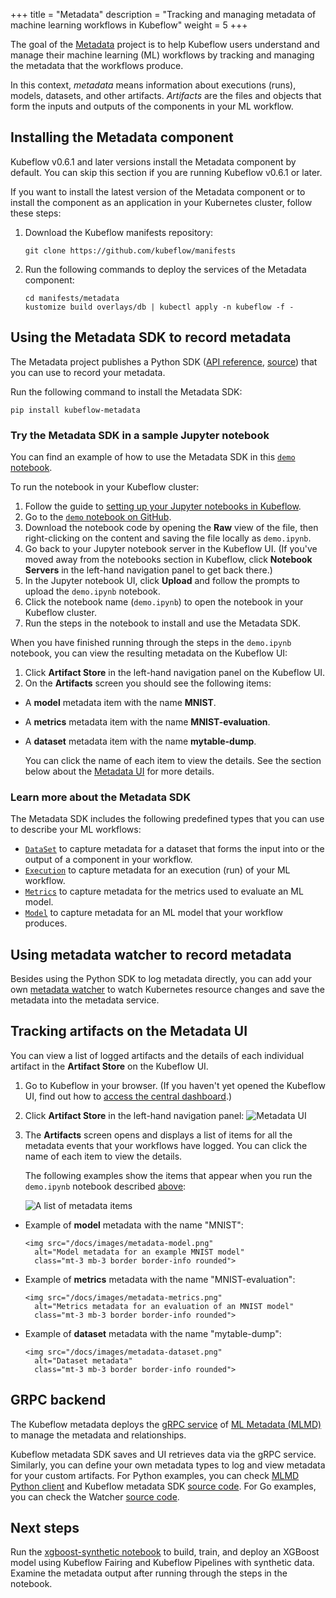 +++
title = "Metadata"
description = "Tracking and managing metadata of machine learning workflows in Kubeflow"
weight = 5
+++

The goal of the [Metadata](https://github.com/kubeflow/metadata) project is to 
help Kubeflow users understand and manage their machine learning (ML) workflows
by tracking and managing the metadata that the workflows produce. 

In this context, _metadata_ means information about executions (runs), models, 
datasets, and other artifacts. _Artifacts_ are the files and objects that form 
the inputs and outputs of the components in your ML workflow.

## Installing the Metadata component

Kubeflow v0.6.1 and later versions install the Metadata component by default.
You can skip this section if you are running Kubeflow v0.6.1 or later.

If you want to install the latest version of the Metadata component or to
install the component as an application in your Kubernetes cluster, follow these 
steps:

1. Download the Kubeflow manifests repository:

    ```
    git clone https://github.com/kubeflow/manifests
    ```

2. Run the following commands to deploy the services of the Metadata component:

    ```
    cd manifests/metadata
    kustomize build overlays/db | kubectl apply -n kubeflow -f -
    ```

## Using the Metadata SDK to record metadata

The Metadata project publishes a 
Python SDK ([API reference](https://kubeflow-metadata.readthedocs.io/en/latest/), [source](https://github.com/kubeflow/metadata/tree/master/sdk/python)) that you can use to record your metadata.

Run the following command to install the Metadata SDK:

```
pip install kubeflow-metadata
```

<a id="demo-notebook"></a>
### Try the Metadata SDK in a sample Jupyter notebook

You can find an example of how to use the Metadata SDK in this 
[`demo` notebook](https://github.com/kubeflow/metadata/blob/master/sdk/python/sample/demo.ipynb).

To run the notebook in your Kubeflow cluster:

1. Follow the guide to 
  [setting up your Jupyter notebooks in Kubeflow](/docs/notebooks/setup/).
1. Go to the [`demo` notebook on GitHub](https://github.com/kubeflow/metadata/blob/master/sdk/python/sample/demo.ipynb).
1. Download the notebook code by opening the **Raw** view of the file, then
  right-clicking on the content and saving the file locally as `demo.ipynb`.
1. Go back to your Jupyter notebook server in the Kubeflow UI. (If you've
  moved away from the notebooks section in Kubeflow, click
  **Notebook Servers** in the left-hand navigation panel to get back there.)
1. In the Jupyter notebook UI, click **Upload** and follow the prompts to upload
  the `demo.ipynb` notebook.
1. Click the notebook name (`demo.ipynb`) to open the notebook in your Kubeflow
  cluster.
1. Run the steps in the notebook to install and use the Metadata SDK.

When you have finished running through the steps in the `demo.ipynb` notebook,
you can view the resulting metadata on the Kubeflow UI:

1. Click **Artifact Store** in the left-hand navigation panel on the Kubeflow 
  UI.
1. On the **Artifacts** screen you should see the following items:

  * A **model** metadata item with the name **MNIST**.
  * A **metrics** metadata item with the name **MNIST-evaluation**.
  * A **dataset** metadata item with the name **mytable-dump**.

    You can click the name of each item to view the details. See the section
    below about the [Metadata UI](#metadata-ui) for more details. 

### Learn more about the Metadata SDK

The Metadata SDK includes the following predefined types
that you can use to describe your ML workflows:

* [`DataSet`](https://kubeflow-metadata.readthedocs.io/en/latest/source/md.html#kubeflow.metadata.metadata.DataSet)
  to capture metadata for a dataset that forms the input into or the output of
  a component in your workflow.
* [`Execution`](https://kubeflow-metadata.readthedocs.io/en/latest/source/md.html#kubeflow.metadata.metadata.Execution)
  to capture metadata for an execution (run) of your ML workflow.
* [`Metrics`](https://kubeflow-metadata.readthedocs.io/en/latest/source/md.html#kubeflow.metadata.metadata.Metrics)
  to capture metadata for the metrics used to evaluate an ML model.
* [`Model`](https://kubeflow-metadata.readthedocs.io/en/latest/source/md.html#kubeflow.metadata.metadata.Model)
  to capture metadata for an ML model that your workflow produces.

<a id="metadata-ui"></a>

## Using metadata watcher to record metadata

Besides using the Python SDK to log metadata directly, you can add your own [metadata watcher](https://github.com/kubeflow/metadata/blob/master/watcher/README.md) to watch Kubernetes resource changes and save the metadata into the metadata service.

## Tracking artifacts on the Metadata UI

You can view a list of logged artifacts and the details of each individual 
artifact in the **Artifact Store** on the Kubeflow UI.

1. Go to Kubeflow in your browser. (If you haven't yet opened the 
  Kubeflow UI, find out how to [access the
  central dashboard](/docs/components/central-dash/overview/).)
1. Click **Artifact Store** in the left-hand navigation panel:
  <img src="/docs/images/metadata-ui-option.png" 
    alt="Metadata UI"
    class="mt-3 mb-3 border border-info rounded">

1. The **Artifacts** screen opens and displays a list of items for all the
  metadata events that your workflows have logged. You can click the name of 
  each item to view the details. 
  
    The following examples show the items that appear when you run the 
    `demo.ipynb` notebook described [above](#demo-notebook):

    <img src="/docs/images/metadata-artifacts-list.png" 
    alt="A list of metadata items"
    class="mt-3 mb-3 border border-info rounded">

  * Example of **model** metadata with the name "MNIST":

        <img src="/docs/images/metadata-model.png" 
          alt="Model metadata for an example MNIST model"
          class="mt-3 mb-3 border border-info rounded">

  * Example of **metrics** metadata with the name "MNIST-evaluation":

        <img src="/docs/images/metadata-metrics.png" 
          alt="Metrics metadata for an evaluation of an MNIST model"
          class="mt-3 mb-3 border border-info rounded">

  * Example of **dataset** metadata with the name "mytable-dump":

        <img src="/docs/images/metadata-dataset.png" 
          alt="Dataset metadata"
          class="mt-3 mb-3 border border-info rounded">



## GRPC backend

The Kubeflow metadata deploys the [gRPC service](https://github.com/google/ml-metadata/blob/master/ml_metadata/proto/metadata_store_service.proto) of [ML Metadata
(MLMD)](https://github.com/google/ml-metadata/blob/master/g3doc/get_started.md) to manage the metadata and relationships.

Kubeflow metadata SDK saves and UI retrieves data via the gRPC service. Similarly, you can define your own metadata types to log and view metadata for your custom artifacts. For Python examples, you can check [MLMD Python client](https://pypi.org/project/ml-metadata/) and Kubeflow metadata SDK [source code](https://github.com/kubeflow/metadata/blob/master/sdk/python/kubeflow/metadata/metadata.py). For Go examples, you can check the Watcher [source code](https://github.com/kubeflow/metadata/blob/master/watcher/handlers/metalogger.go).

## Next steps

Run the 
[xgboost-synthetic notebook](https://github.com/kubeflow/examples/tree/master/xgboost_synthetic)
to build, train, and deploy an XGBoost model using Kubeflow Fairing and Kubeflow
Pipelines with synthetic data. Examine the metadata output after running
through the steps in the notebook.
